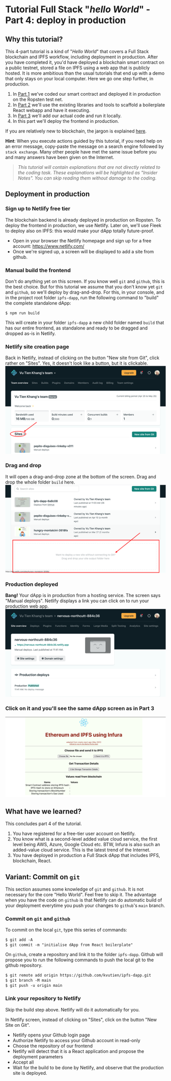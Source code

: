 # Tutorial Full Stack "_hello World_" - Part 4: deploy in production
## Why this tutorial?
This 4-part tutorial is a kind of "_Hello World_" that covers a Full Stack blockchain and IPFS workflow, including deployment in production. After you have completed it, you'd have deployed a blockchain smart contract on a public testnet, stored a file on IPFS using a web app that is publicly hosted. It is more ambitious than the usual tutorials that end up with a demo that only stays on your local computer. Here we go one step further, in production.

1. In [Part 1](./TUTO-1.md) we've coded our smart contract and deployed it in production on the Ropsten test net.
2. In [Part 2](./TUTO-2.md) we'll use the existing libraries and tools to scaffold a boilerplate React webapp and have it executing.
3. In [Part 3](./TUTO-3.md) we'll add our actual code and run it locally.
4. In this part we'll deploy the frontend in production.

If you are relatively new to blockchain, the jargon is explained [here](./TUTO-5.md).

**Hint**: When you execute actions guided by this tutorial, if you need help on an error message, copy-paste the message on a search engine followed by `stack exchange`. Many other people have met the same issue before you and many answers have been given on the Internet.

> _This tutorial will contain explanations that are not directly related to the coding task. These explanations will be highlighted as "Insider Notes". You can skip reading them without damage to the coding._

## Deployment in production
### Sign up to Netlify free tier
The blockchain backend is already deployed in production on Ropsten. To deploy the frontend in production, we use Netlify. Later on, we'll use Fleek to deploy also on IPFS: this would make your dApp totally future-proof.
* Open in your browser the Netlify homepage and sign up for a free account: https://www.netlify.com/
* Once we're signed up, a screen will be displayed to add a site from github. 

### Manual build the frontend
Don't do anything yet on this screen. If you know well `git` and `github`, this is the best choice. But for this tutorial we assume that you don't know yet `git` and `github`, so we'll deploy by drag-and-drop. For this, in your console, and in the project root folder `ipfs-dapp`, run the following command to "build" the complete standalone dApp:
```shell
$ npm run build

```
This will create in your folder `ipfs-dapp` a new child folder named `build` that has our entire frontend, as standalone and ready to be dragged and dropped as-is in Netlify.
### Netlify site creation page
Back in Netlify, instead of clicking on the button "New site from Git", click rather on "Sites". Yes, it doesn't look like a button, but it is clickable.
![Netlify](./images/13-Netlify1a.png)
### Drag and drop
It will open a drag-and-drop zone at the bottom of the screen. Drag and drop the whole folder `build` here.
![Netlify drop](./images/14-Netlify1b.png)
### Production deployed
**Bang!** Your dApp is in production from a hosting service. The screen says "Manual deploys". Netlify displays a link you can click on to run your production web app. 
![Netlify production deployed](./images/15-Netlify2a.png)

### Click on it and you'll see the same dApp screen as in Part 3
![dApp deployed](./screenshot.png)

## What have we learned?
This concludes part 4 of the tutorial. 
1. You have registered for a free-tier user account on Netlify.
2. You know what is a second-level added value cloud service, the first level being AWS, Azure, Google Cloud etc. BTW, Infura is also such an added-value cloud service. This is the latest trend of the Internet.
3. You have deployed in production a Full Stack dApp that includes IPFS, blockchain, React.
   
## Variant: Commit on `git`
This section assumes some knowledge of `git` and `github`. It is not necessary for the core "Hello World". Feel free to skip it. The advantage when you have the code on `github` is that Netlify can do automatic build of your deployment everytime you push your changes to `github`'s `main` branch.

### Commit on `git` and `github`
To commit on the local `git`, type this series of commands:
```shell
$ git add -A
$ git commit -m "initialise dApp from React boilerplate"
```
On `github`, create a repository and link it to the folder `ipfs-dapp`. Github will propose you to run the following commands to push the local git to the github repository.
```shell
$ git remote add origin https://github.com/kvutien/ipfs-dapp.git
$ git branch -M main
$ git push -u origin main
```
### Link your repository to Netlify
Skip the build step above. Netlify will do it automatically for you.

In Netlify screen, instead of clicking on "Sites", click on the button "New Site on Git". 
* Netlify opens your Github login page 
* Authorize Netlify to access your Github account in read-only
* Choose the repository of our frontend
* Netlify will detect that it is a React application and propose the deployment parameters
* Accept all
* Wait for the build to be done by Netlify, and observe that the production site is deployed.
